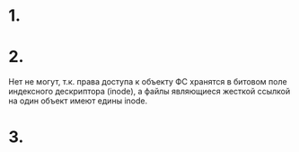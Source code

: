 # 1.


# 2.

Нет не могут, т.к. права доступа к объекту ФС хранятся в битовом поле индексного дескриптора (inode), а файлы являющиеся жесткой ссылкой на один объект имеют едины inode.


# 3.


